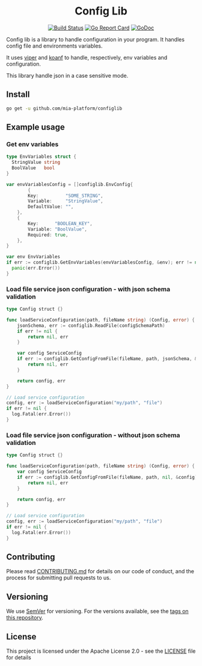 <div align="center">

# Config Lib

[![Build Status][github-actions-svg]][github-actions]
[![Go Report Card][go-report-card]][go-report-card-link]
[![GoDoc][godoc-svg]][godoc-link]

</div>

Config lib is a library to handle configuration in your program.
It handles config file and environments variables.

It uses [viper](https://github.com/spf13/viper) and [koanf](https://github.com/knadh/koanf) to handle, respectively, env variables and configuration.

This library handle json in a case sensitive mode.

## Install

```sh
go get -u github.com/mia-platform/configlib
```

## Example usage

### Get env variables

```go
type EnvVariables struct {
  StringValue string
  BoolValue   bool
}

var envVariablesConfig = []configlib.EnvConfig{
        {
		Key:          "SOME_STRING",
		Variable:     "StringValue",
		DefaultValue: "",
	},
	{
		Key:      "BOOLEAN_KEY",
		Variable: "BoolValue",
		Required: true,
	},
}

var env EnvVariables
if err := configlib.GetEnvVariables(envVariablesConfig, &env); err != nil {
  panic(err.Error())
}
```

### Load file service json configuration - with json schema validation

```go
type Config struct {}

func loadServiceConfiguration(path, fileName string) (Config, error) {
	jsonSchema, err := configlib.ReadFile(configSchemaPath)
	if err != nil {
		return nil, err
	}

	var config ServiceConfig
	if err := configlib.GetConfigFromFile(fileName, path, jsonSchema, &config); err != nil {
		return nil, err
	}

	return config, err
}

// Load service configuration
config, err := loadServiceConfiguration("my/path", "file")
if err != nil {
  log.Fatal(err.Error())
}
```

### Load file service json configuration - without json schema validation

```go
type Config struct {}

func loadServiceConfiguration(path, fileName string) (Config, error) {
	var config ServiceConfig
	if err := configlib.GetConfigFromFile(fileName, path, nil, &config); err != nil {
		return nil, err
	}

	return config, err
}

// Load service configuration
config, err := loadServiceConfiguration("my/path", "file")
if err != nil {
  log.Fatal(err.Error())
}
```

## Contributing

Please read [CONTRIBUTING.md](CONTRIBUTING.md) for details on our code of conduct,
and the process for submitting pull requests to us.

## Versioning

We use [SemVer][semver] for versioning. For the versions available,
see the [tags on this repository](https://github.com/mia-platform/configlib/tags).

## License

This project is licensed under the Apache License 2.0 - see the [LICENSE](LICENSE)
file for details

[github-actions]: https://github.com/mia-platform/configlib/actions
[github-actions-svg]: https://github.com/mia-platform/configlib/workflows/Test%20and%20build/badge.svg
[godoc-svg]: https://godoc.org/github.com/mia-platform/configlib?status.svg
[godoc-link]: https://godoc.org/github.com/mia-platform/configlib
[go-report-card]: https://goreportcard.com/badge/github.com/mia-platform/configlib
[go-report-card-link]: https://goreportcard.com/report/github.com/mia-platform/configlib
[semver]: https://semver.org/
